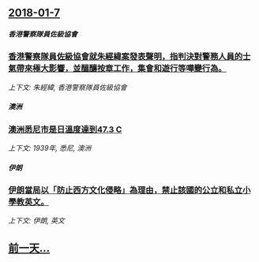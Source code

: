 ## [2018-01-7](/news/2018/01/7/index.md)

##### 香港警察隊員佐級協會
### [香港警察隊員佐級協會就朱經緯案發表聲明，指判決對警務人員的士氣帶來極大影響，並醞釀按章工作，集會和遊行等嘩變行為。 ](/news/2018/01/7/香港警察隊員佐級協會就朱經緯案發表聲明-指判決對警務人員的士氣帶來極大影響-並醞釀按章工作-集會和遊行等嘩變行為.md)
_上下文: 朱經緯, 香港警察隊員佐級協會_

##### 澳洲
### [澳洲悉尼市是日溫度達到47.3 C ](/news/2018/01/7/澳洲悉尼市是日溫度達到473-C.md)
_上下文: 1939年, 悉尼, 澳洲_

##### 伊朗
### [伊朗當局以「防止西方文化侵略」為理由，禁止該國的公立和私立小學教英文。 ](/news/2018/01/7/伊朗當局以-防止西方文化侵略-為理由-禁止該國的公立和私立小學教英文.md)
_上下文: 伊朗, 英文_

## [前一天...](/news/2018/01/6/index.md)

